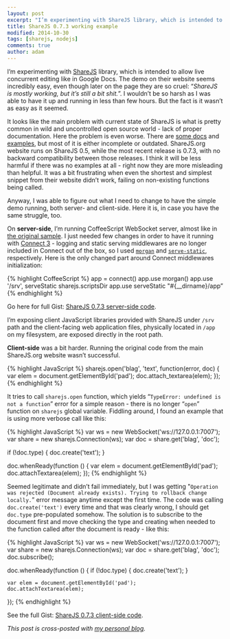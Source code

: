 ```yaml
---
layout: post
excerpt: "I’m experimenting with ShareJS library, which is intended to allow live concurrent editing like in Google Docs. The demo on their website seems incredibly easy, even though later on the page they are so cruel: “ShareJS is mostly working, but it’s still a bit shit.”. I wouldn’t be so harsh as I was able to have it up and running in less than few hours. But the fact is it wasn’t as easy as it seemed."
title: ShareJS 0.7.3 working example
modified: 2014-10-30
tags: [sharejs, nodejs]
comments: true
author: adam
---
```


I’m experimenting with [ShareJS](http://sharejs.org/) library, which is intended to allow live concurrent editing like in Google Docs. The demo on their website seems incredibly easy, even though later on the page they are so cruel: “*ShareJS is mostly working, but it’s still a bit shit.*”. I wouldn’t be so harsh as I was able to have it up and running in less than few hours. But the fact is it wasn’t as easy as it seemed.

It looks like the main problem with current state of ShareJS is what is pretty common in wild and uncontrolled open source world - lack of proper documentation. Here the problem is even worse. There are [some docs](https://github.com/share/ShareJS/wiki) and [examples](http://sharejs.org/demos.html), but most of it is either incomplete or outdated. ShareJS.org website runs on ShareJS 0.5, while the most recent release is 0.7.3, with no backward compatibility between those releases. I think it will be less harmful if there was no examples at all - right now they are more misleading than helpful. It was a bit frustrating when even the shortest and simplest snippet from their website didn’t work, failing on non-existing functions being called.

Anyway, I was able to figure out what I need to change to have the simple demo running, both server- and client-side. Here it is, in case you have the same struggle, too.

On **server-side**, I’m running CoffeeScript WebSocket server, almost like in [the original sample](https://github.com/share/ShareJS/blob/master/examples/ws.coffee). I just needed few changes in order to have it running with [Connect 3](https://github.com/senchalabs/connect#readme) - logging and static serving middlewares are no longer included in Connect out of the box, so I used [`morgan`](https://github.com/expressjs/morgan) and [`serve-static`](https://github.com/expressjs/serve-static), respectively. Here is the only changed part around Connect middlewares initialization:

{% highlight CoffeeScript %}
app = connect()
app.use morgan()
app.use '/srv', serveStatic sharejs.scriptsDir
app.use serveStatic "#{__dirname}/app”
{% endhighlight %}

Go here for full Gist: [ShareJS 0.7.3 server-side code](https://gist.github.com/NOtherDev/f288b939d19499060e1b).

I’m exposing client JavaScript libraries provided with ShareJS under `/srv` path and the client-facing web application files, physically located in `/app` on my filesystem, are exposed directly in the root path.

**Client-side** was a bit harder. Running the original code from the main ShareJS.org website wasn’t successful.

{% highlight JavaScript %}
sharejs.open('blag', 'text', function(error, doc) {
  var elem = document.getElementById('pad');
  doc.attach_textarea(elem);
});
{% endhighlight %}

It tries to call `sharejs.open` function, which yields “`TypeError: undefined is not a function`” error for a simple reason - there is no longer “`open`” function on `sharejs` global variable. Fiddling around, I found an example that is using more verbose call like this:

{% highlight JavaScript %}
var ws = new WebSocket('ws://127.0.0.1:7007');
var share = new sharejs.Connection(ws);
var doc = share.get('blag', 'doc');
 
if (!doc.type) {
    doc.create('text');
}
        
doc.whenReady(function () {
    var elem = document.getElementById('pad');
    doc.attachTextarea(elem);
});
{% endhighlight %}

Seemed legitimate and didn’t fail immediately, but I was getting "`Operation was rejected (Document already exists). Trying to rollback change locally.`” error message anytime except the first time. The code was calling `doc.create('text')` every time and that was clearly wrong, I should get `doc.type` pre-populated somehow. The solution is to subscribe to the document first and move checking the type and creating when needed to the function called after the document is ready - like this:

{% highlight JavaScript %}
var ws = new WebSocket('ws://127.0.0.1:7007');
var share = new sharejs.Connection(ws);
var doc = share.get('blag', 'doc');
doc.subscribe();
 
doc.whenReady(function () {
    if (!doc.type) {
        doc.create('text');
    }
 
    var elem = document.getElementById('pad');
    doc.attachTextarea(elem);
});
{% endhighlight %}

See the full Gist: [ShareJS 0.7.3 client-side code](https://gist.github.com/NOtherDev/2ea2bb111c00282e7617).

*This post is cross-posted with [my personal blog](http://notherdev.blogspot.com/2014/10/sharejs-073-working-example.html).*
